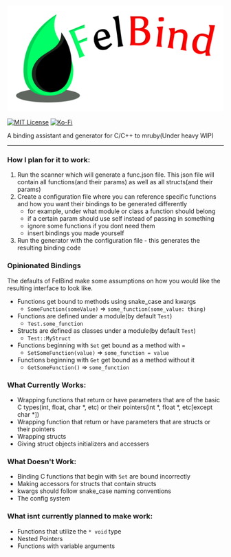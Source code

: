 ![FelBind](https://github.com/realtradam/FelBind/blob/master/logos/felbind-logo-text.png?raw=true)

[![MIT License](https://img.shields.io/github/license/realtradam/felbind?style=flat)](https://github.com/realtradam/FelBind/blob/master/LICENSE)
[![Ko-Fi](https://img.shields.io/static/v1?message=Buy%20me%20a%20coffee&logo=kofi&labelColor=ff5e5b&color=434B57&logoColor=white&label=%20)](https://ko-fi.com/tradam)


A binding assistant and generator for C/C++ to mruby(Under heavy WIP)

---

### How I plan for it to work:

1. Run the scanner which will generate a func.json file. This json file will contain all functions(and their params) as well as all structs(and their params)
2. Create a configuration file where you can reference specific functions and how you want their bindings to be generated differently
	- for example, under what module or class a function should belong
	- if a certain param should use self instead of passing in something
	- ignore some functions if you dont need them
	- insert bindings you made yourself
3. Run the generator with the configuration file - this generates the resulting binding code

### Opinionated Bindings

The defaults of FelBind make some assumptions on how you would like the resulting interface to look like.

- Functions get bound to methods using snake_case and kwargs
	- `SomeFunction(someValue)` => `some_function(some_value: thing)`
- Functions are defined under a module(by default `Test`)
	- `Test.some_function`
- Structs are defined as classes under a module(by default `Test`)
	- `Test::MyStruct`
- Functions beginning with `Set` get bound as a method with `=`
	- `SetSomeFunction(value)` => `some_function = value`
- Functions beginning with `Get` get bound as a method without it
	- `GetSomeFunction()` => `some_function`

### What Currently Works:

- Wrapping functions that return or have parameters that are of the basic C types(int, float, char *, etc) or their pointers(int *, float *, etc[except char *])
- Wrapping function that return or have parameters that are structs or their pointers
- Wrapping structs
- Giving struct objects initializers and accessers

### What Doesn't Work:

- Binding C functions that begin with `Set` are bound incorrectly
- Making accessors for structs that contain structs
- kwargs should follow snake_case naming conventions
- The config system

### What isnt currently planned to make work:

- Functions that utilize the `* void` type
- Nested Pointers
- Functions with variable arguments
